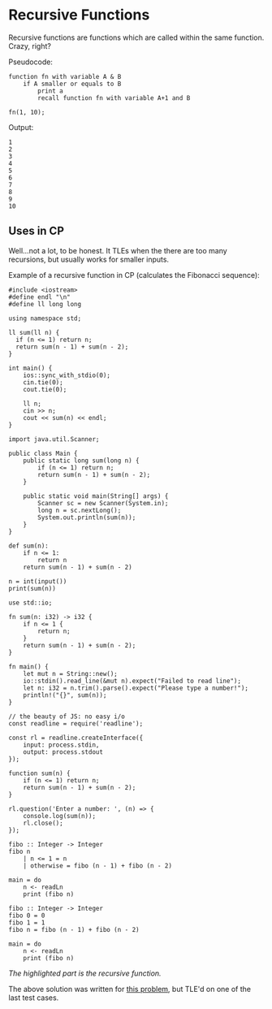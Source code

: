 # Recursive Functions

Recursive functions are functions which are called within the same function.
Crazy, right?

Pseudocode:

```text
function fn with variable A & B
	if A smaller or equals to B
		print a
		recall function fn with variable A+1 and B

fn(1, 10);
```

Output:

```text
1
2
3
4
5
6
7
8
9
10
```

## Uses in CP

Well...not a lot, to be honest. It TLEs when the there are too many recursions, but usually works for smaller inputs.

Example of a recursive function in CP (calculates the Fibonacci sequence):

<CodeGroup>
<CodeGroupItem title="C++" active>

```cpp{7-10}
#include <iostream>
#define endl "\n"
#define ll long long

using namespace std;

ll sum(ll n) {
  if (n <= 1) return n;
  return sum(n - 1) + sum(n - 2);
}

int main() {
	ios::sync_with_stdio(0);
	cin.tie(0);
	cout.tie(0);

	ll n;
	cin >> n;
	cout << sum(n) << endl;
}
```

</CodeGroupItem>
<CodeGroupItem title="Java">

```java{4-7}
import java.util.Scanner;

public class Main {
	public static long sum(long n) {
		if (n <= 1) return n;
		return sum(n - 1) + sum(n - 2);
	}

	public static void main(String[] args) {
		Scanner sc = new Scanner(System.in);
		long n = sc.nextLong();
		System.out.println(sum(n));
	}
}
```

</CodeGroupItem>
<CodeGroupItem title="Python">

```python{1-4}
def sum(n):
	if n <= 1:
		return n
	return sum(n - 1) + sum(n - 2)

n = int(input())
print(sum(n))
```

</CodeGroupItem>
<CodeGroupItem title="Rust">

```rust{3-8}
use std::io;

fn sum(n: i32) -> i32 {
	if n <= 1 {
		return n;
	}
	return sum(n - 1) + sum(n - 2);
}

fn main() {
	let mut n = String::new();
	io::stdin().read_line(&mut n).expect("Failed to read line");
	let n: i32 = n.trim().parse().expect("Please type a number!");
	println!("{}", sum(n));
}
```

</CodeGroupItem>
<CodeGroupItem title="JavaScript">

```js{9-12}
// the beauty of JS: no easy i/o
const readline = require('readline');

const rl = readline.createInterface({
	input: process.stdin,
	output: process.stdout
});

function sum(n) {
	if (n <= 1) return n;
	return sum(n - 1) + sum(n - 2);
}

rl.question('Enter a number: ', (n) => {
	console.log(sum(n));
	rl.close();
});
```

</CodeGroupItem>
<CodeGroupItem title="Haskell (1)">

```hs{2-4}
fibo :: Integer -> Integer
fibo n
	| n <= 1 = n
	| otherwise = fibo (n - 1) + fibo (n - 2)

main = do
	n <- readLn
	print (fibo n)
```

</CodeGroupItem>
<CodeGroupItem title="Haskell (2)">

```hs{4}
fibo :: Integer -> Integer
fibo 0 = 0
fibo 1 = 1
fibo n = fibo (n - 1) + fibo (n - 2)

main = do
	n <- readLn
	print (fibo n)
```

</CodeGroupItem>
</CodeGroup>

*The highlighted part is the recursive function.*

The above solution was written for [this problem](https://codebreaker.xyz/problem/fibo), but TLE'd on one of the last test cases.
